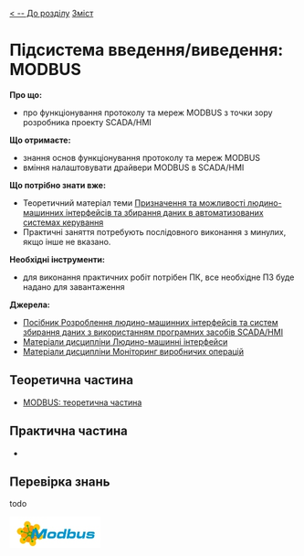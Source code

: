 [< -- До розділу](../README.md)         [Зміст](../../contents.md)

# Підсистема введення/виведення: MODBUS

**Про що:**

- про функціонування протоколу та мереж MODBUS з точки зору розробника проекту SCADA/HMI

**Що отримаєте:**

- знання основ функціонування протоколу та мереж MODBUS
- вміння налаштовувати драйвери MODBUS в SCADA/HMI

**Що потрібно знати вже:**

- Теоретичний матеріал теми [Призначення та можливості людино-машинних інтерфейсів та збирання даних в автоматизованих системах керування](../basic/README.md)
- Практичні заняття потребують послідовного виконання з минулих, якщо інше не вказано. 

**Необхідні інструменти:**

- для виконання практичних робіт потрібен ПК, все необхідне ПЗ буде надано для завантаження

**Джерела:** 

- [Посібник Розроблення людино-машинних інтерфейсів та систем збирання даних з використанням програмних засобів SCADA/HMI](https://pupenasan.github.io/hmibook/)
- [Матеріали дисципліни Людино-машинні інтерфейси](https://pupenasan.github.io/hmi)
- [Матеріали дисципліни Моніторинг виробничих операцій](https://pupenasan.github.io/monitorproduction)

## Теоретична частина

- [MODBUS: теоретична частина](teor.md)

## Практична частина

- 

## Перевірка знань

todo

![image-20240731173758446](media/image-20240731173758446.png)